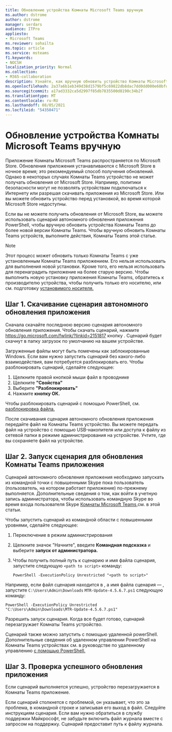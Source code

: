 ```yaml
---
title: Обновление устройства Комнаты Microsoft Teams вручную
ms.author: dstrome
author: dstrome
manager: serdars
audience: ITPro
appliesto:
- Microsoft Teams
ms.reviewer: sohailta
ms.topic: article
ms.service: msteams
f1.keywords:
- NOCSH
localization_priority: Normal
ms.collection:
- M365-collaboration
description: Узнайте, как вручную обновить устройство Комнаты Microsoft Teams до определенной версии.
ms.openlocfilehash: 2a37a6b1eb349d38d1579bf5c69822db8dac7dd0dd000e60bfdba034cdf62680
ms.sourcegitcommit: a17ad3332ca5d2997f85db7835500d8190c34b2f
ms.translationtype: MT
ms.contentlocale: ru-RU
ms.lasthandoff: 08/05/2021
ms.locfileid: "54350471"
---
```

# <a name="manually-update-a-microsoft-teams-rooms-device"></a>Обновление устройства Комнаты Microsoft Teams вручную

Приложение Комнаты Microsoft Teams распространяется по Microsoft Store. Обновления приложения устанавливаются с Microsoft Store в ночное время; это рекомендуемый способ получения обновлений. Однако в некоторых случаях Комнаты Teams устройство не может получать обновления от Microsoft Store. Например, политики безопасности могут не позволять устройствам подключаться к Интернету или разрешая скачивать приложения из Microsoft Store. Или вы можете обновить устройство перед установкой, во время которой Microsoft Store недоступны.

Если вы не можете получить обновления от Microsoft Store, вы можете использовать сценарий автономного обновления приложения PowerShell, чтобы вручную обновить устройства Комнаты Teams до более новой версии Комнаты Teams. Чтобы вручную обновить Комнаты Teams устройств, выполните действия, Комнаты Teams этой статье.

> [!NOTE]
> Этот процесс может обновить только Комнаты Teams с уже установленным Комнаты Teams приложением. Его нельзя использовать для выполнения новой установки. Кроме того, его нельзя использовать для перенаградить приложение на более старую версию. Чтобы выполнить новую установку приложения Комнаты Teams, обратитесь к производителю устройства, чтобы получить только его носителю, или см. подготовку [установимого носителя.](console.md#prepare-the-installation-media)

## <a name="step-1-download-the-offline-app-update-script"></a>Шаг 1. Скачивание сценария автономного обновления приложения

Сначала скачайте последнюю версию сценария автономного обновления приложения. Чтобы скачать сценарий, нажмите <https://go.microsoft.com/fwlink/?linkid=2151817> кнопку . Сценарий будет скачнут в папку загрузок по умолчанию на вашем устройстве.

Загруженные файлы могут быть помечены как заблокированные Windows. Если вам нужно запустить сценарий без какого-либо взаимодействия, вам потребуется разблокировать его. Чтобы разблокировать сценарий, сделайте следующее:

1. Щелкните правой кнопкой мыши файл в проводнике
2. Щелкните **"Свойства"**
3. Выберите **"Разблокировать"**
4. Нажмите **кнопку ОК.**

Чтобы разблокировать сценарий с помощью PowerShell, см. [разблокировка файла.](/powershell/module/microsoft.powershell.utility/unblock-file?view=powershell-7.1)

После скачивания сценария автономного обновления приложения передайте файл на Комнаты Teams устройство. Вы можете передать файл на устройство с помощью USB-накопителя или доступа к файлу из сетевой папки в режиме администрирования на устройстве. Учтите, где вы сохраняете файл на устройстве.

## <a name="step-2-run-the-script-to-update-the-teams-rooms-app"></a>Шаг 2. Запуск сценария для обновления Комнаты Teams приложения

Сценарий автономного обновления приложения необходимо запускать из командной точки с повышенными Skype пока пользователь (пользователь, на котором работает приложение) по-прежнему выполняется. Дополнительные сведения о том, как войти в учетную запись администратора, чтобы использовать командную Skype во время входа пользователя Skype [Комнаты Microsoft Teams,](rooms-operations.md#switching-to-admin-mode-and-back-when-the-microsoft-teams-rooms-app-is-running)см. в этой статьи.

Чтобы запустить сценарий из командной области с повышенными уровнями, сделайте следующее:

1. Переключение в режим администрирования
2. Щелкните значок "Начните", введите **Командная подсказка** и выберите **запуск от администратора.**
3. Чтобы получить полный путь к сценарию и имя файла сценария, запустите следующую `<path to script>` команду:

    ```console
    PowerShell -ExecutionPolicy Unrestricted "<path to script>"
    ```

Например, если файл сценария находится в , а имя файла сценария — , запустите `C:\Users\Admin\Downloads` `MTR-Update-4.5.6.7.ps1` следующую команду:

```console
PowerShell -ExecutionPolicy Unrestricted "C:\Users\Admin\Downloads\MTR-Update-4.5.6.7.ps1"
```

Разрешить запуск сценария. Когда все будет готово, сценарий перезагружает Комнаты Teams устройство.

Сценарий также можно запустить с помощью удаленной powerShell. Дополнительные сведения об удаленном управлении PowerShell на Комнаты Teams устройствах см. в руководстве по удаленному управлению [с помощью PowerShell.](rooms-operations.md#remote-management-using-powershell)

## <a name="step-3-verify-the-app-has-been-updated-successfully"></a>Шаг 3. Проверка успешного обновления приложения

Если сценарий выполняется успешно, устройство перезагружается в Комнаты Teams приложение.

Если сценарий столкнется с проблемой, он указывает, что это за проблема, в командной строке и записывая его выход в файл. Следуйте инструкциям сценария. Если вам нужно обратиться в службу поддержки Майкрософт, не забудьте включить файл журнала вместе с запросом на поддержку. Сценарий предоставит путь к файлу журнала.